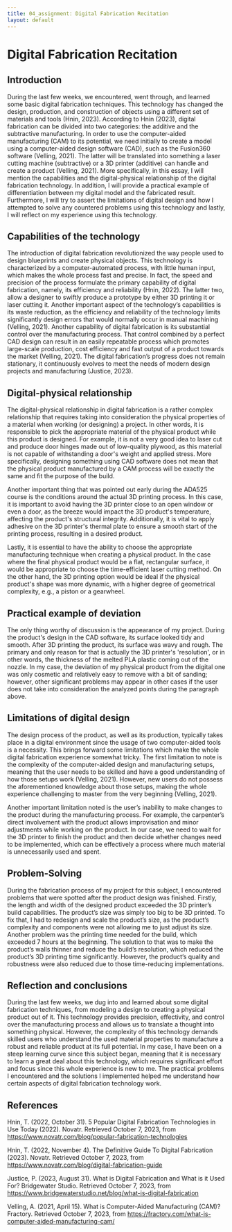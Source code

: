 ```yaml
---
title: 04_assignment: Digital Fabrication Recitation
layout: default
---
```


# **Digital Fabrication Recitation**


## **Introduction**
During the last few weeks, we encountered, went through, and learned some basic digital fabrication techniques. This technology has changed the design, production, and construction of objects using a different set of materials and tools (Hnin, 2023). According to Hnin (2023), digital fabrication can be divided into two categories: the additive and the subtractive manufacturing. In order to use the computer-aided manufacturing (CAM) to its potential, we need initially to create a model using a computer-aided design software (CAD), such as the Fusion360 software (Velling, 2021). The latter will be translated into something a laser cutting machine (subtractive) or a 3D printer (additive) can handle and create a product (Velling, 2021). More specifically, in this essay, I will mention the capabilities and the digital-physical relationship of the digital fabrication technology. In addition, I will provide a practical example of differentiation between my digital model and the fabricated result. Furthermore, I will try to assert the limitations of digital design and how I attempted to solve any countered problems using this technology and lastly, I will reflect on my experience using this technology.

## **Capabilities of the technology**
The introduction of digital fabrication revolutionized the way people used to design blueprints  and create physical objects. This technology is characterized by a computer-automated process, with little human input, which makes the whole process fast and precise. In fact, the speed and precision of the process formulate the primary capability of digital fabrication, namely, its efficiency and reliability (Hnin, 2022). The latter two, allow a designer to swiftly produce a prototype by either 3D printing it or laser cutting it. Another important aspect of the technology’s capabilities is its waste reduction, as the efficiency and reliability of the technology limits significantly design errors that would normally occur in manual machining (Velling, 2021). Another capability of digital fabrication is its substantial control over the manufacturing process. That control combined by a perfect CAD design can result in an easily repeatable process which promotes large-scale production, cost efficiency and fast output of a product towards the market  (Velling, 2021). The digital fabrication’s progress does not remain stationary, it continuously evolves to meet the needs of modern design projects and manufacturing (Justice, 2023). 

## **Digital-physical relationship**
The digital-physical relationship in digital fabrication is a rather complex relationship that requires taking into consideration the physical properties of a material when working (or designing) a project. In other words, it is responsible to pick the appropriate material of the physical product while this product is designed. For example, it is not a very good idea to laser cut and produce door hinges made out of low-quality plywood, as this material is not capable of withstanding a door's weight and applied stress. More specifically, designing something using CAD software does not mean that the physical product manufactured by a CAM process will be exactly the same and fit the purpose of the build.

Another important thing that was pointed out early during the ADA525 course is the conditions around the actual 3D printing process. In this case, it is important to avoid having the 3D printer close to an open window or even a door, as the breeze would impact the 3D product's temperature, affecting the product's structural integrity. Additionally, it is vital to apply adhesive on the 3D printer's thermal plate to ensure a smooth start of the printing process, resulting in a desired product.

Lastly, it is essential to have the ability to choose the appropriate manufacturing technique when creating a physical product. In the case where the final physical product would be a flat, rectangular surface, it would be appropriate to choose the time-efficient laser cutting method. On the other hand, the 3D printing option would be ideal if the physical product's shape was more dynamic, with a higher degree of geometrical complexity, e.g., a piston or a gearwheel.

## **Practical example of deviation**
The only thing worthy of discussion is the appearance of my project. During the product's design in the CAD software, its surface looked tidy and smooth. After 3D printing the product, its surface was wavy and rough. The primary and only reason for that is actually the 3D printer's 'resolution', or in other words, the thickness of the melted PLA plastic coming out of the nozzle. In my case, the deviation of my physical product from the digital one was only cosmetic and relatively easy to remove with a bit of sanding; however, other significant problems may appear in other cases if the user does not take into consideration the analyzed points during the paragraph above.  

## **Limitations of digital design**
The design process of the product, as well as its production, typically takes place in a digital environment since the usage of two computer-aided tools is a necessity. This brings forward some limitations which make the whole digital fabrication experience somewhat tricky. The first limitation to note is the complexity of the computer-aided design and manufacturing setups, meaning that the user needs to be skilled and have a good understanding of how those setups work (Velling, 2021). However, new users do not possess the aforementioned knowledge about those setups, making the whole experience challenging to master from the very beginning (Velling, 2021).

Another important limitation noted is the user’s inability to make changes to the product during the manufacturing process. For example, the carpenter’s direct involvement with the product allows improvisation and minor adjustments while working on the product. In our case, we need to wait for the 3D printer to finish the product and then decide whether changes need to be implemented, which can be effectively a process where much material is unnecessarily used and spent.

## **Problem-Solving**
During the fabrication process of my project for this subject, I encountered problems that were spotted after the product design was finished. Firstly, the length and width of the designed product exceeded the 3D printer’s build capabilities. The product’s size was simply too big to be 3D printed. To fix that, I had to redesign and scale the product’s size, as the product’s complexity and components were not allowing me to just adjust its size. Another problem was the printing time needed for the build, which exceeded 7 hours at the beginning. The solution to that was to make the product’s walls thinner and reduce the build’s resolution, which reduced the product’s 3D printing time significantly. However, the product’s quality and robustness were also reduced due to those time-reducing implementations. 

## **Reflection and conclusions**
During the last few weeks, we dug into and learned about some digital fabrication techniques, from modeling a design to creating a physical product out of it. This technology provides precision, effectivity, and control over the manufacturing process and allows us to translate a thought into something physical. However, the complexity of this technology demands skilled users who understand the used material properties to manufacture a robust and reliable product at its full potential. In my case, I have been on a steep learning curve since this subject began, meaning that it is necessary to learn a great deal about this technology, which requires significant effort and focus since this whole experience is new to me. The practical problems I encountered and the solutions I implemented helped me understand how certain aspects of digital fabrication technology work. 


## **References**
Hnin, T. (2022, October 31). 5 Popular Digital Fabrication Technologies in Use Today (2022). Novatr. Retrieved October 7, 2023, from https://www.novatr.com/blog/popular-fabrication-technologies

Hnin, T. (2022, November 4). The Definitive Guide To Digital Fabrication (2023). Novatr. Retrieved October 7, 2023, from https://www.novatr.com/blog/digital-fabrication-guide

Justice, P. (2023, August 31). What is Digital Fabrication and What is it Used For? Bridgewater Studio. Retrieved October 7, 2023, from https://www.bridgewaterstudio.net/blog/what-is-digital-fabrication

Velling, A. (2021, April 15). What is Computer-Aided Manufacturing (CAM)? Fractory. Retrieved October 7, 2023, from https://fractory.com/what-is-computer-aided-manufacturing-cam/
